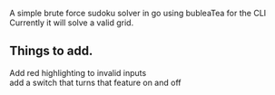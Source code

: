A simple brute force sudoku solver in go using bubleaTea for the CLI \
Currently it will solve a valid grid.

## Things to add.
Add red highlighting to invalid inputs \
add a switch that turns that feature on and off
